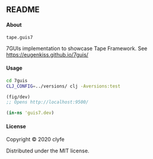 ## README

#### About

`tape.guis7`

7GUIs implementation to showcase Tape Framework.
See https://eugenkiss.github.io/7guis/

#### Usage

```bash
cd 7guis
CLJ_CONFIG=../versions/ clj -Aversions:test
```

```clojure
(fig/dev)
;; Opens http://localhost:9500/
```

```clojure
(in-ns 'guis7.dev)
```

#### License

Copyright © 2020 clyfe

Distributed under the MIT license.
